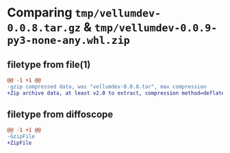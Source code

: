 # Comparing `tmp/vellumdev-0.0.8.tar.gz` & `tmp/vellumdev-0.0.9-py3-none-any.whl.zip`

## filetype from file(1)

```diff
@@ -1 +1 @@
-gzip compressed data, was "vellumdev-0.0.8.tar", max compression
+Zip archive data, at least v2.0 to extract, compression method=deflate
```

## filetype from diffoscope

```diff
@@ -1 +1 @@
-GzipFile
+ZipFile
```

